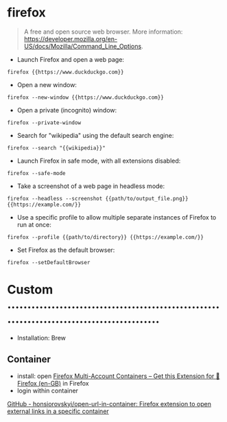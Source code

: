# firefox

> A free and open source web browser.
> More information: <https://developer.mozilla.org/en-US/docs/Mozilla/Command_Line_Options>.

- Launch Firefox and open a web page:

`firefox {{https://www.duckduckgo.com}}`

- Open a new window:

`firefox --new-window {{https://www.duckduckgo.com}}`

- Open a private (incognito) window:

`firefox --private-window`

- Search for "wikipedia" using the default search engine:

`firefox --search "{{wikipedia}}"`

- Launch Firefox in safe mode, with all extensions disabled:

`firefox --safe-mode`

- Take a screenshot of a web page in headless mode:

`firefox --headless --screenshot {{path/to/output_file.png}} {{https://example.com/}}`

- Use a specific profile to allow multiple separate instances of Firefox to run at once:

`firefox --profile {{path/to/directory}} {{https://example.com/}}`

- Set Firefox as the default browser:

`firefox --setDefaultBrowser`


# Custom ...........................................................................................
- Installation: Brew

## Container
- install: open [Firefox Multi-Account Containers – Get this Extension for 🦊 Firefox (en-GB)](https://addons.mozilla.org/en-GB/firefox/addon/multi-account-containers/) in Firefox
- login within container

[GitHub - honsiorovskyi/open-url-in-container: Firefox extension to open external links in a specific container](https://github.com/honsiorovskyi/open-url-in-container)
